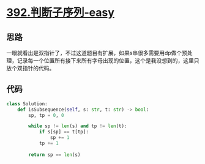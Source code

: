 # [392.判断子序列-easy](https://leetcode-cn.com/problems/is-subsequence/)

## 思路
一眼就看出是双指针了，不过这道题目有扩展，如果s串很多需要用dp做个预处理，记录每一个位置所有接下来所有字母出现的位置，这个是我没想到的，这里只放个双指针的代码。

## 代码
```python
class Solution:
    def isSubsequence(self, s: str, t: str) -> bool:
        sp, tp = 0, 0

        while sp != len(s) and tp != len(t):
            if s[sp] == t[tp]:
                sp += 1
            tp += 1
        
        return sp == len(s)
```